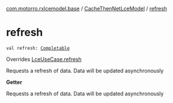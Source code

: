 [com.motorro.rxlcemodel.base](../index.md) / [CacheThenNetLceModel](index.md) / [refresh](./refresh.md)

# refresh

`val refresh: `[`Completable`](http://reactivex.io/RxJava/2.x/javadoc/io/reactivex/Completable.html)

Overrides [LceUseCase.refresh](../-lce-use-case/refresh.md)

Requests a refresh of data.
Data will be updated asynchronously

**Getter**

Requests a refresh of data.
Data will be updated asynchronously

